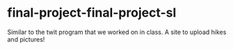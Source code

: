 # final-project-final-project-sl

Similar to the twit program that we worked on in class.
A site to upload hikes and pictures! 
